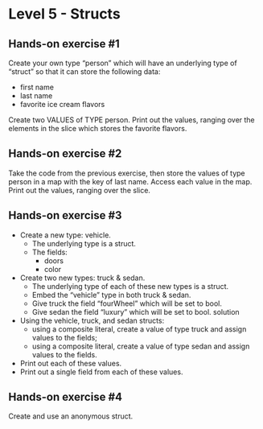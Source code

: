 # Level 5 - Structs

## Hands-on exercise #1

Create your own type “person” which will have an underlying type of “struct” so that it can store the following data:

* first name
* last name
* favorite ice cream flavors

Create two VALUES of TYPE person. Print out the values, ranging over the elements in the slice which stores the favorite flavors.

## Hands-on exercise #2

Take the code from the previous exercise, then store the values of type person in a map with the key of last name. Access each value in the map.
Print out the values, ranging over the slice.

## Hands-on exercise #3

* Create a new type: vehicle.
  * The underlying type is a struct.
  * The fields:
    * doors
    * color
* Create two new types: truck & sedan.
  * The underlying type of each of these new types is a struct.
  * Embed the “vehicle” type in both truck & sedan.
  * Give truck the field “fourWheel” which will be set to bool.
  * Give sedan the field “luxury” which will be set to bool. solution
* Using the vehicle, truck, and sedan structs:
  * using a composite literal, create a value of type truck and assign values to the fields;
  * using a composite literal, create a value of type sedan and assign values to the fields.
* Print out each of these values.
* Print out a single field from each of these values.

## Hands-on exercise #4

Create and use an anonymous struct.

